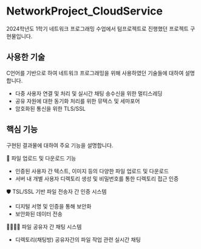 # NetworkProject_CloudService
2024학년도 1학기 네트워크 프로그래밍 수업에서 텀프로젝트로 진행했던 프로젝트 구현물입니다.

## 사용한 기술
C언어를 기반으로 하여 네트워크 프로그래밍을 위해 사용하였던 기술들에 대하여 설명합니다.
- 다중 사용자 연결 및 처리 및 실시간 채팅 송수신을 위한 멀티스레딩
- 공유 자원에 대한 동기화 처리를 위한 뮤텍스 및 세마포어
- 암호화된 통신을 위한 TLS/SSL

## 핵심 기능
구현된 결과물에 대하여 주요 기능을 설명합니다.

📄 파일 업로드 및 다운로드 기능
- 인증된 사용자 간 텍스트, 이미지 등의 다양한 파일 업로드 및 다운로드
- 서버 내 개별 사용자 디렉토리 생성 및 비밀번호를 통한 디렉토리 접근 인증

🛡️ TSL/SSL 기반 파일 전송자 간 인증 시스템
- 디지털 서명 및 인증을 통해 보안화
- 보안화된 데이터 전송

👨‍👩‍👧‍👦 파일 공유자 간 채팅 시스템
- 디렉토리(채팅방) 공유자간의 파일 작업 관련 실시간 채팅
